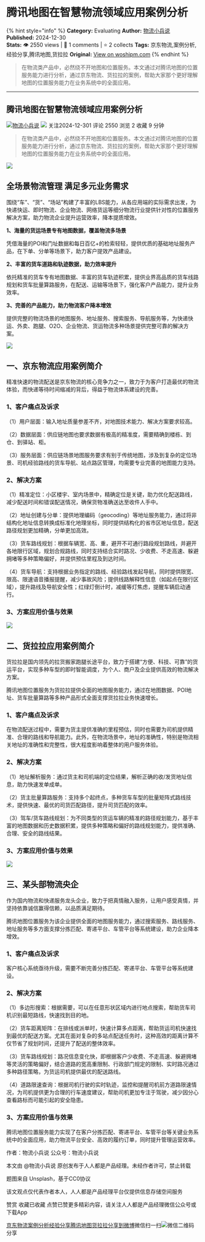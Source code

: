 # 腾讯地图在智慧物流领域应用案例分析
{% hint style="info" %}
**Category:** Evaluating
**Author:** [物流小兵说](https://www.woshipm.com/u/658093)
**Published:** 2024-12-30  
**Stats:** 👁️ 2550 views | 💬 1 comments | ⭐ 2 collects
**Tags:** 京东物流,案例分析,经验分享,腾讯地图,货拉拉
**Original:** [View on woshipm.com](https://www.woshipm.com/evaluating/6164115.html)
{% endhint %}
> 在物流类产品中，必然绕不开地图和位置服务。本文通过对腾讯地图的位置服务能力进行分析，通过京东物流、货拉拉的案例，帮助大家那个更好理解地图的位置服务能力在业务系统中的全面应用。

---

## 腾讯地图在智慧物流领域应用案例分析

[![](https://static.woshipm.com/view/woshipm_api_def_20241230105723_1637.jpg?imageView2/1/w/72/h/72/q/100)](https://www.woshipm.com/u/658093)[物流小兵说](https://www.woshipm.com/u/658093) ![](https://static.woshipm.com/tag/1101_1@2x.png) 关注2024-12-301 评论 2550 浏览 2 收藏 9 分钟

> 在物流类产品中，必然绕不开地图和位置服务。本文通过对腾讯地图的位置服务能力进行分析，通过京东物流、货拉拉的案例，帮助大家那个更好理解地图的位置服务能力在业务系统中的全面应用。

![](https://image.woshipm.com/2023/05/06/02b16dac-ec01-11ed-adbb-00163e0b5ff3.jpg)

## 全场景物流管理 满足多元业务需求

围绕“车”、“货”、“场站”构建了丰富的LBS能力，从各应用端的实际需求出发，为快递快运、即时物流、企业物流、网络货运等细分物流行业提供针对性的位置服务解决方案，助力物流企业提升运营效率，降本提质增效。

**1、海量的货运场景专有地图数据，覆盖物流多场景**

凭借海量的POI和门址数据和每日百亿+的检索轻轻，提供优质的基础地址服务产品，在下单、分单等场景下，助力客户提效产品建设。

**2、丰富的货车道路和轨迹数据，助力效率提升**

依托精准的货车专有地图数据、丰富的货车轨迹积累，提供业界高品质的货车线路规划和货车批量算路服务，在配送、运输等场景下，强化客户产品能力，提升业务效率。

**3、完善的产品能力，助力物流客户降本增效**

提供完整的物流场景的地图服务、地址服务、搜索服务、导航服务等，为快递快运、外卖、跑腿、O2O、企业物流、货运物流多种场景提供完整可靠的解决方案。

![](https://image.woshipm.com/2024/12/30/b9dd8b12-c64f-11ef-bc77-00163e1bca14.png)

## 一、京东物流应用案例简介

精准快速的物流配送是京东物流的核心竞争力之一，致力于为客户打造最优的物流体验，而快递等待时间缩减的背后，得益于物流体系建设的完善。

### 1、客户痛点及诉求

（1）用户层面：输入地址质量参差不齐，对地图技术能力、解决方案要求较高。

（2）数据层面：供应链地图也要求数据有极高的精准度，需要精确到楼栋、到仓、到驿站、柜。

（3）服务层面：供应链场景地图服务要求有别于传统地图，涉及到复杂的定位场景、司机经验路线的货车导航、站点路区管理，均需要专业完善的地图能力支持。

### 2、解决方案

（1）精准定位：小区楼宇、室内场景中，精确定位是关键，助力优化配送路线，减少配送时间和错误配送情况，确保货物准确送达至收件人手中。

（2）地址创建与分单：提供地理编码（geocoding）等地址服务能力，通过将非结构化地址信息转换成标准化地理坐标，同时提供结构化的省市区地址信息，配送路径规划更加精确，分单更加高效。

（3）货车路线规划：根据车辆宽、高、重，避开不可通行路段规划路线，并避开各地限行区域，规划合规路线，同时支持结合实时路况、少收费、不走高速、躲避拥堵等多种策略偏好，并提供预估里程及到达时间。

（4）货车导航：支持根据业务指定的路线、经验路线发起导航，同时提供限宽、限高、限速语音播报提醒，减少事故风险；提供线路解释性信息（如起点在限行区域），提升路线及导航安全性；红绿灯倒计时，减缓等灯焦虑，提醒车辆启动通行。

### 3、方案应用价值与效果

![](https://image.woshipm.com/2024/12/30/06e5ddec-c650-11ef-a479-00163e09d72f.png)

## 二、货拉拉应用案例简介

货拉拉是国内领先的拉货搬家跑腿长途平台，致力于搭建“方便、科技、可靠”的货运平台，实现多种车型的即时智能调度，为个人、商户及企业提供高效的物流解决方案。

腾讯地图位置服务为货拉拉提供全面的地图服务能力，通过在地图数据、POI地址、货车批量算路等多种产品形式全面支撑货拉拉业务快速增长。

### 1、客户痛点及诉求

在物流配送过程中，需要为货主提供准确的里程预估，同时也需要为司机提供精准、合理的路线和导航能力。此外，在物流场景中，地址的准确性，特别是物流相关地址的准确性和完整性，很大程度影响着整体的用户服务体验。

### 2、解决方案

（1）地址解析服务：通过货主和司机端的定位结果，解析正确的收/发货地址信息，助力快速发单成单。

（2）货主批量算路服务：支持多个起终点，多种货车车型的批量矩阵式路线技术，提供快速、最优的司货匹配路径，提升司货匹配的效率。

（3）驾车/货车路线规划：为不同类型的货运车辆的精准的路径规划能力，基于丰富的地图数据和历史数据积累，提供多种策略和偏好的路线规划能力，提供准确、合理、安全的路线结果。

### 3、方案应用价值与效果

![](https://image.woshipm.com/2024/12/30/349fc8c4-c650-11ef-a9cf-00163e09d72f.png)

## 三、某头部物流央企

作为国内物流和快递服务龙头企业，致力于把真情融入服务，让用户感受真情，并坚持依靠诚信赢得信赖，以品质满足期待。

腾讯地图位置服务为该企业提供全面的地图服务能力，通过搜索服务、路线服务、地址服务等多方面支撑分拣匹配、寄递平台、车管平台等系统建设，助力企业降本增效。

### 1、客户痛点及诉求

客户核心系统亟待升级，需要不断完善分拣匹配、寄递平台、车管平台等系统建设。

### 2、解决方案

（1）多边形搜索：根据需要，可以在任意形状区域内进行地点搜索，帮助货车司机识别最短路线，快速找到目的地。

（2）货车距离矩阵：在排线或派单时，快速计算多点距离，帮助货运司机快速找到最优的配送方案。尤其在面对复杂的多站点配送任务时，这种高效的距离计算不仅节省了规划时间，还提升了配送的整体效率。

（3）货车路线规划：路况信息变化快，即根据客户少收费、不走高速、躲避拥堵等灵活的策略偏好，结合道路的宽高重限制、行政部门规定的限制、实时路况通过多种路径策略，为货运司机提供最优的配送路线。

（4）道路限速查询：根据司机行驶的实时轨迹，监控和提醒司机前方道路限速情况，为司机提供更为合理的行车速度建议，帮助司机更加专注于驾驶，减少因分心查看路标而可能引起的安全隐患。

### 3、方案应用价值与效果

腾讯地图位置服务能力实现了在客户分拣匹配、寄递平台、车管平台等关键业务系统中的全面应用，助力物流平台安全、高效的履约订单，同时提升管理运营效率。

作者：物流小兵说 公众号：物流小兵说

本文由 @物流小兵说 原创发布于人人都是产品经理。未经作者许可，禁止转载

题图来自 Unsplash，基于CC0协议

该文观点仅代表作者本人，人人都是产品经理平台仅提供信息存储空间服务

赞赏 收藏已收藏 点赞已赞更多精彩内容，请关注人人都是产品经理微信公众号或下载App

[京东物流](https://www.woshipm.com/tag/%e4%ba%ac%e4%b8%9c%e7%89%a9%e6%b5%81)[案例分析](https://www.woshipm.com/tag/%e6%a1%88%e4%be%8b%e5%88%86%e6%9e%90)[经验分享](https://www.woshipm.com/tag/%e7%bb%8f%e9%aa%8c%e5%88%86%e4%ba%ab)[腾讯地图](https://www.woshipm.com/tag/%e8%85%be%e8%ae%af%e5%9c%b0%e5%9b%be)[货拉拉](https://www.woshipm.com/tag/%e8%b4%a7%e6%8b%89%e6%8b%89)[分享到微博](https://service.weibo.com/share/share.php?appkey=2775287854&title=腾讯地图在智慧物流领域应用案例分析&url=https://www.woshipm.com/evaluating/6164115.html&pic=https://image.woshipm.com/2023/05/06/02b16dac-ec01-11ed-adbb-00163e0b5ff3.jpg)微信扫一扫![微信二维码](https://api.pwmqr.com/qrcode/create/?url=https://www.woshipm.com/evaluating/6164115.html)分享